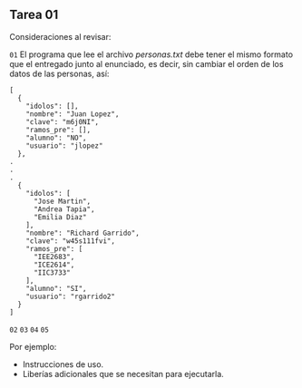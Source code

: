 ﻿## Tarea 01

Consideraciones al revisar:

`01` El programa que lee el archivo *personas.txt* debe tener el mismo formato que el entregado junto al enunciado, es decir, sin cambiar el orden de los datos de las personas, así:
```
[
  {
    "idolos": [],
    "nombre": "Juan Lopez",
    "clave": "m6j0NI",
    "ramos_pre": [],
    "alumno": "NO",
    "usuario": "jlopez"
  },
.
.
.
  {
    "idolos": [
      "Jose Martin",
      "Andrea Tapia",
      "Emilia Diaz"
    ],
    "nombre": "Richard Garrido",
    "clave": "w45s111fvi",
    "ramos_pre": [
      "IEE2683",
      "ICE2614",
      "IIC3733"
    ],
    "alumno": "SI",
    "usuario": "rgarrido2"
  }
]
```
`02`
`03`
`04`
`05`

Por ejemplo:
* Instrucciones de uso.
* Liberías adicionales que se necesitan para ejecutarla.

